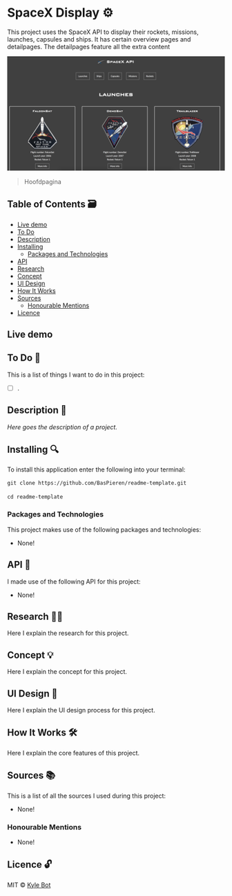 # SpaceX Display ⚙️

This project uses the SpaceX API to display their rockets, missions, launches, capsules and ships. It has certain overview pages and detailpages. The detailpages feature all the extra content 

![Project Image](https://github.com/kylebot0/web-app-from-scratch-1920/blob/master/gh-images/hoofdpagina.png)
> Hoofdpagina

## Table of Contents 🗃
* [Live demo](#live-demo)
* [To Do](#to-do-)
* [Description](#description-)
* [Installing](#installing-)
  * [Packages and Technologies](#packages-and-technologies)
* [API](#api-)
* [Research](#research-)
* [Concept](#concept-)
* [UI Design](#ui-design-)
* [How It Works](#how-it-works-️)
* [Sources](#sources-)
  * [Honourable Mentions](#honourable-mentions)
* [Licence](#licence-)

## Live demo

## To Do 📌
This is a list of things I want to do in this project:

- [ ] .

## Description 📝
*Here goes the description of a project.*

## Installing 🔍
To install this application enter the following into your terminal:
```
git clone https://github.com/BasPieren/readme-template.git

cd readme-template
```

### Packages and Technologies
This project makes use of the following packages and technologies:

  * None!

## API 🐒
I made use of the following API for this project:

  * None!

## Research 🕵🏻
Here I explain the research for this project.

## Concept 💡
Here I explain the concept for this project.

## UI Design 🎨
Here I explain the UI design process for this project.

## How It Works 🛠️
Here I explain the core features of this project.

## Sources 📚
This is a list of all the sources I used during this project:

  * None!

### Honourable Mentions

  * None!

## Licence 🔓
MIT © [Kyle Bot](https://github.com/kylebot0)
